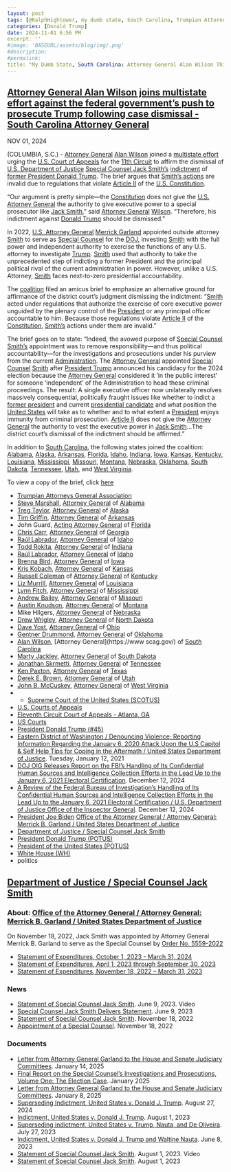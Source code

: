 ```yaml
---
layout: post
tags: [@RalphHightower, my dumb state, South Carolina, Trumpian Attorneys General Association, Steve Marshall, Alabama, Treg Taylor, Alaska, Tim Griffin, Arkansas, John Guard, Acting Florida, Chris Carr, Georgia, Raúl Labrador, Idaho, Todd Rokita, Indiana, Raúl Labrador, Idaho, Brenna Bird, Iowa, Kris Kobach, Kansas, Russell Coleman, Kentucky, Liz Murrill, Louisiana, Lynn Fitch, Mississippi, Andrew Bailey, Missouri, Austin Knudson, Montana, Mike Hilgers, Nebraska, Drew Wrigley, North Dakota, Dave Yost, Ohio, Gentner Drummond, Oklahoma, Alan Wilson, South Carolina, Marty Jackley, South Dakota, Jonathan Skrmetti, Tennessee, Ken Paxton, Texas, Derek E. Brown, Utah, John B. McCuskey, West Virginia, Supreme Court of the United States (SCOTUS), U.S. Courts of Appeals, Eleventh Circuit Court of Appeals - Atlanta, GA, Superseding Indictment, United States v. Donald J. Trump, US Courts, President Donald Trump (#45), Eastern District of Washington / Denouncing Violence; Reporting Information Regarding the January 6 2020 Attack Upon the U.S Capitol & Self Help Tips for Coping in the Aftermath / United States Department of Justice. Tuesday January 12 2021, DOJ OIG Releases Report on the FBI’s Handling of Its Confidential Human Sources and Intelligence Collection Efforts in the Lead Up to the January 6 2021 Electoral Certification. December 12 2024, A Review of the Federal Bureau of Investigation’s Handling of Its Confidential Human Sources and Intelligence Collection Efforts in the Lead Up to the January 6 2021 Electoral Certification / U.S. Department of Justice Office of the Inspector General. December 12 2024, President Joe Biden Office of the Attorney General / Attorney General: Merrick B. Garland / United States Department of Justice, Department of Justice / Special Counsel Jack Smith, President Donald Trump (POTUS), President of the United States (POTUS), White House (WH), politics]
categories: [Donald Trump]
date: 2024-11-01 6:56 PM
excerpt: ''
#image: 'BASEURL/assets/blog/img/.png'
#description:
#permalink:
title: "My Dumb State, South Carolina: Attorney General Alan Wilson Thinks That Trying to Overthrow An Election and Incite An Insurrection Is Legal"
---
```



## [Attorney General Alan Wilson joins multistate effort against the federal government’s push to prosecute Trump following case dismissal - South Carolina Attorney General](https://www.scag.gov/about-the-office/news/attorney-general-alan-wilson-joins-multistate-effort-against-the-federal-government-s-push-to-prosecute-trump-following-case-dismissal/)

NOV 01, 2024

(COLUMBIA, S.C.) - [Attorney General](https://www.scag.gov/) [Alan Wilson](https://www.scag.gov/about-the-office/meet-the-attorney-general/) joined a [multistate effort](https://republicanags.com/) urging the [U.S. Court of Appeals](https://www.uscourts.gov/about-federal-courts/court-role-and-structure/about-us-courts-appeals) for the [11th Circuit](https://www.uscourts.gov/federal-court-finder/location/276) to affirm the dismissal of [U.S. Department of Justice](https://www.justice.gov/) [Special Counsel Jack Smith’s](https://www.justice.gov/archives/sco-smith) [indictment](https://www.justice.gov/sco-smith/media/1366521/dl) of [former President Donald Trump](https://trumpwhitehouse.archives.gov/). The brief argues that [Smith’s actions](https://www.justice.gov/archives/sco-smith) are invalid due to regulations that violate [Article II](https://constitution.congress.gov/constitution/article-2/) of the [U.S. Constitution](https://constitution.congress.gov/).

“Our argument is pretty simple—the [Constitution](https://constitution.congress.gov/) does not give the [U.S. Attorney General](https://www.justice.gov/ag/bio/attorney-general-merrick-b-garland) the authority to give executive power to a special prosecutor like [Jack Smith](https://www.justice.gov/archives/sco-smith),” said [Attorney General](https://www.scag.gov/) [Wilson](https://www.scag.gov/about-the-office/meet-the-attorney-general/). “Therefore, his indictment against [Donald Trump](https://trumpwhitehouse.archives.gov/) should be dismissed.”

In 2022, [U.S. Attorney General](https://www.justice.gov/) [Merrick Garland](https://www.justice.gov/ag/bio/attorney-general-merrick-b-garland) appointed outside attorney [Smith](https://www.justice.gov/archives/sco-smith) to serve as [Special Counsel](https://www.justice.gov/archives/sco-smith) for the [DOJ](https://www.justice.gov/), investing [Smith](https://www.justice.gov/archives/sco-smith) with the full power and independent authority to exercise the functions of any U.S. attorney to investigate [Trump](https://trumpwhitehouse.archives.gov/). [Smith](https://www.justice.gov/archives/sco-smith) used that authority to take the unprecedented step of indicting a former President and the principal political rival of the current administration in power. However, unlike a U.S. Attorney, [Smith](https://www.justice.gov/archives/sco-smith) faces next-to-zero presidential accountability.

The [coalition](https://republicanags.com/) filed an amicus brief to emphasize an alternative ground for affirmance of the district court’s judgment dismissing the indictment: “[Smith](https://www.justice.gov/archives/sco-smith) acted under regulations that authorize the exercise of core executive power unguided by the plenary control of the [President](https://www.whitehouse.gov/) or any principal officer accountable to him. Because those regulations violate [Article II](https://constitution.congress.gov/constitution/article-2/) of the [Constitution](https://constitution.congress.gov/), [Smith’s](https://www.justice.gov/archives/sco-smith) actions under them are invalid.”

The brief goes on to state: “Indeed, the avowed purpose of [Special Counsel](https://www.justice.gov/archives/sco-smith) [Smith’s](https://www.justice.gov/archives/sco-smith) appointment was to remove responsibility—and thus political accountability—for the investigations and prosecutions under his purview from the current [Administration](https://bidenwhitehouse.archives.gov/). The [Attorney General](https://www.justice.gov/ag/bio/attorney-general-merrick-b-garland) appointed [Special Counsel](https://www.justice.gov/archives/sco-smith) [Smith](https://www.justice.gov/archives/sco-smith) after [President Trump](https://trumpwhitehouse.archives.gov/) announced his candidacy for the 2024 election because the [Attorney General](https://www.justice.gov/) considered it ‘in the public interest’ for someone ‘independent’ of the Administration to head these criminal proceedings. The result: A single executive officer now unilaterally resolves massively consequential, politically fraught issues like whether to indict a [former president](https://trumpwhitehouse.archives.gov/) and current [presidential candidate](https://trumpwhitehouse.archives.gov/) and what position the [United States](https://www.usa.gov/) will take as to whether and to what extent a [President](https://www.whitehouse.gov/) enjoys immunity from criminal prosecution. [Article II](https://constitution.congress.gov/constitution/article-2/) does not give the [Attorney General](https://www.justice.gov/) the authority to vest the executive power in [Jack Smith](https://www.justice.gov/archives/sco-smith)…The district court’s dismissal of the indictment should be affirmed.”

In addition to [South Carolina](https://www.scag.gov/), the following states joined the coalition: [Alabama](https://www.alabamaag.gov/), [Alaska](https://law.alaska.gov/), [Arkansas](https://arkansasag.gov/), [Florida](https://www.myflorida.com/), [Idaho](https://www.ag.idaho.gov/), [Indiana](https://www.in.gov/attorneygeneral/), [Iowa](https://www.iowaattorneygeneral.gov/), [Kansas](https://www.ag.ks.gov/), [Kentucky](https://ag.ky.gov/), [Louisiana](https://ag.louisiana.gov/), [Mississippi](https://www.ms.gov/Agencies/attorney-general), [Missouri](https://ago.mo.gov/), [Montana](https://dojmt.gov/), [Nebraska](https://ago.nebraska.gov/), [Oklahoma](https://oklahoma.gov/oag.html), [South Dakota](https://atg.sd.gov/#gsc.tab=0), [Tennessee](https://www.tn.gov/attorneygeneral.html), [Utah](https://attorneygeneral.utah.gov/), and [West Virginia](https://ago.wv.gov/).

To view a copy of the brief, click [here](https://www.scag.gov/media/hiijyucp/us-v-trump-fl-ia-multistate-amicus-as-filed.pdf)

- [Trumpian Attorneys General Association](https://republicanags.com/)
- [Steve Marshall](https://www.alabamaag.gov/about/), [Attorney General](https://www.alabamaag.gov/) of [Alabama](https://www.alabama.gov/)
- [Treg Taylor](https://law.alaska.gov/department/about.html), [Attorney General](https://law.alaska.gov/) of [Alaska](https://www.alaska.gov/)
- [Tim Griffin](https://arkansasag.gov/meet-tim/), [Attorney General](https://arkansasag.gov/) of [Arkansas](https://www.az.gov/)
- John Guard, [Acting Attorney General](https://www.myfloridalegal.com/) of [Florida](https://www.myflorida.com/)
- [Chris Carr](https://georgia.gov/chris-carr), [Attorney General](https://law.georgia.gov/) of [Georgia](https://georgia.gov/)
- [Raúl Labrador](https://www.ag.idaho.gov/about/), [Attorney General](https://www.ag.idaho.gov/) of [Idaho](https://www.idaho.gov/)
- [Todd Rokita](https://www.in.gov/attorneygeneral/about-the-office/about-the-attorney-general/), [Attorney General](https://www.in.gov/attorneygeneral/) of [Indiana](https://www.in.gov/)
- [Raúl Labrador](https://www.ag.idaho.gov/about/), [Attorney General](https://www.ag.idaho.gov/) of [Idaho](https://www.idaho.gov/)
- [Brenna Bird](https://www.iowaattorneygeneral.gov/about-us/about-attorney-general-brenna-bird), [Attorney General](https://www.iowaattorneygeneral.gov/) of [Iowa](https://www.iowa.gov/)
- [Kris Kobach](https://www.ag.ks.gov/about-us/attorney-general-kris-w-kobach), [Attorney General](https://www.ag.ks.gov/) of [Kansas](https://www.kansas.gov/)
- [Russell Coleman](https://ag.ky.gov/about/Pages/Attorney-General.aspx) of [Attorney General](https://ag.ky.gov/) of [Kentucky](https://www.kentucky.gov/)
- [Liz Murrill](https://ag.louisiana.gov/About), [Attorney General](https://ag.louisiana.gov/) of [Louisiana](https://www.louisiana.gov/)
- [Lynn Fitch](https://attorneygenerallynnfitch.com/), [Attorney General](https://www.ms.gov/Agencies/attorney-general) of [Mississippi](https://www.ms.gov/)
- [Andrew Bailey](https://ago.mo.gov/about-us/about-ag-bailey/), [Attorney General](https://ago.mo.gov/) of [Missouri](https://www.mo.gov/)
- [Austin Knudson](https://dojmt.gov/attorney-generals-office/about-austin-knudsen/), [Attorney General](https://dojmt.gov/) of [Montana](https://www.mt.gov/)
- Mike Hilgers, [Attorney General](https://ago.nebraska.gov/) of [Nebraska](https://www.nebraska.gov/)
- [Drew Wrigley](https://attorneygeneral.nd.gov/attorney-generals-office/), [Attorney General](https://attorneygeneral.nd.gov/) of [North Dakota](https://www.nd.gov/)
- [Dave Yost](https://www.ohioattorneygeneral.gov/About-AG/Dave-Yost), [Attorney General](https://www.ohioattorneygeneral.gov/) of [Ohio](https://ohio.gov/)
- [Gentner Drummond](https://oklahoma.gov/oag/about/bio.html), [Attorney General](https://oklahoma.gov/oag.html) of [Oklahoma](https://oklahoma.gov/)
- [Alan Wilson](https://www.scag.gov/about-the-office/meet-the-attorney-general/), [Attorney General](https://www scag.gov/) of [South Carolina](https://www.sc.gov/)
- [Marty Jackley](https://atg.sd.gov/OurOffice/bio.aspx#gsc.tab=0), [Attorney General](https://atg.sd.gov/#gsc.tab=0) of [South Dakota](https://www.sd.gov/)
- [Jonathan Skrmetti](https://www.tn.gov/attorneygeneral/about-the-office/general-skrmetti.html), [Attorney General](https://www.tn.gov/attorneygeneral.html) of [Tennessee](https://www.tn.gov/)
- [Ken Paxton](https://www.texasattorneygeneral.gov/about-office), [Attorney General](https://www.texasattorneygeneral.gov/) of [Texas](https://www.texas.gov/)
- [Derek E. Brown](https://attorneygeneral.utah.gov/staff/derek-brown/), [Attorney General](https://attorneygeneral.utah.gov/) of [Utah](https://www.utah.gov/)
- [John B. McCuskey](https://ago.wv.gov/about/Pages/Meet-The-Attorney-General.aspx), [Attorney General](https://ago.wv.gov/Pages/default.aspx) of [West Virginia](https://www.wv.gov/)
- - [Supreme Court of the United States (SCOTUS)](https://www.supremecourt.gov/)
- [U.S. Courts of Appeals](https://www.uscourts.gov/about-federal-courts/court-role-and-structure/about-us-courts-appeals)
- [Eleventh Circuit Court of Appeals - Atlanta, GA](https://www.uscourts.gov/federal-court-finder/location/276)
- [US Courts](https://www.uscourts.gov/)
- [President Donald Trump (#45)](https://trumpwhitehouse.archives.gov)
- [Eastern District of Washington / Denouncing Violence; Reporting Information Regarding the January 6, 2020 Attack Upon the U.S Capitol & Self Help Tips for Coping in the Aftermath / United States Department of Justice](https://www.justice.gov/usao-edwa/pr/denouncing-violence-reporting-information-regarding-january-6-2020-attack-upon-us). Tuesday, January 12, 2021
- [DOJ OIG Releases Report on the FBI’s Handling of Its Confidential Human Sources and Intelligence Collection Efforts in the Lead Up to the January 6, 2021 Electoral Certification](https://oig.justice.gov/news/doj-oig-releases-report-fbis-handling-its-confidential-human-sources-and-intelligence). December 12, 2024
- [A Review of the Federal Bureau of Investigation’s Handling of Its Confidential Human Sources and Intelligence Collection Efforts in the Lead Up to the January 6, 2021 Electoral Certification / U.S. Department of Justice Office of the Inspector General](https://oig.justice.gov/reports/review-federal-bureau-investigations-handling-its-confidential-human-sources-and). December 12, 2024
- [President Joe Biden](https://bidenwhitehouse.archives.gov/) [Office of the Attorney General / Attorney General: Merrick B. Garland / United States Department of Justice](https://www.justice.gov/ag/bio/attorney-general-merrick-b-garland)
- [Department of Justice / Special Counsel Jack Smith](https://www.justice.gov/archives/sco-smith)
- [President Donald Trump (POTUS)](https://www.whitehouse.gov/administration/donald-j-trump/)
- [President of the United States (POTUS)](https://www.whitehouse.gov/)
- [White House (WH)](https://www.whitehouse.gov/)
- politics

## [Department of Justice / Special Counsel Jack Smith](https://www.justice.gov/archives/sco-smith)
### About: [Office of the Attorney General / Attorney General: Merrick B. Garland / United States Department of Justice](https://www.justice.gov/ag/bio/attorney-general-merrick-b-garland)
On November 18, 2022, Jack Smith was appointed by Attorney General Merrick B. Garland to serve as the Special Counsel by [Order No. 5559-2022](https://www.justice.gov/archives/opa/media/1260551/dl?inline)
- [Statement of Expenditures, October 1, 2023 - March 31, 2024](https://www.justice.gov/sco-smith/media/1364941/dl)
- [Statement of Expenditures, April 1, 2023 through September 30, 2023](https://www.justice.gov/d9/2024-01/SCO%20John%20L.%20Smith%20-%20SOE%20-%20Apr%201%202023%20to%20Sept%2030%202023_final%201.5.2024_0.pdf)
- [Statement of Expenditures, November 18, 2022 – March 31, 2023](https://www.justice.gov/archives/media/1304386/dl?inline)
### News
- [Statement of Special Counsel Jack Smith](https://www.justice.gov/opa/video/statement-special-counsel-jack-smith). June 9, 2023. Video
- [Special Counsel Jack Smith Delivers Statement](https://www.justice.gov/archives/sco-smith/speech/special-counsel-jack-smith-delivers-statement). June 9, 2023
- [Statement of Special Counsel Jack Smith](https://www.justice.gov/archives/sco-smith/pr/statement-special-counsel-jack-smith). November 18, 2022
- [Appointment of a Special Counsel](https://www.justice.gov/opa/pr/appointment-special-counsel-0). November 18, 2022
### Documents 
- [Letter from Attorney General Garland to the House and Senate Judiciary Committees](https://www.justice.gov/storage/GarlandLetter20250114.pdf). January 14, 2025
- [Final Report on the Special Counsel’s Investigations and Prosecutions, Volume One: The Election Case](https://www.justice.gov/storage/Report-of-Special-Counsel-Smith-Volume-1-January-2025.pdf). January 2025
- [Letter from Attorney General Garland to the House and Senate Judiciary Committees](https://www.justice.gov/media/1383641/dl). January 8, 2025
- [Superseding Indictment, United States v. Donald J. Trump](https://www.justice.gov/sco-smith/media/1366521/dl). August 27, 2024
- [Indictment, United States v. Donald J. Trump](https://www.justice.gov/storage/US_v_Trump_23_cr_257.pdf). August 1, 2023
- [Superseding indictment, United States v. Trump, Nauta, and De Oliveira](https://www.justice.gov/storage/US-v-Trump-Nauta-De-Oliveira-23-80101.pdf). July 27, 2023
- [Indictment, United States v. Donald J. Trump and Waltine Nauta](https://www.justice.gov/storage/US_v_Trump-Nauta_23-80101.pdf). June 8, 2023
- [Statement of Special Counsel Jack Smith](https://www.justice.gov/archives/sco-smith/video/statement-special-counsel-jack-smith). August 1, 2023. Video
- [Statement of Special Counsel Jack Smith](https://www.justice.gov/archives/sco-smith/speech/special-counsel-jack-smith-delivers-statement-0). August 1, 2023
